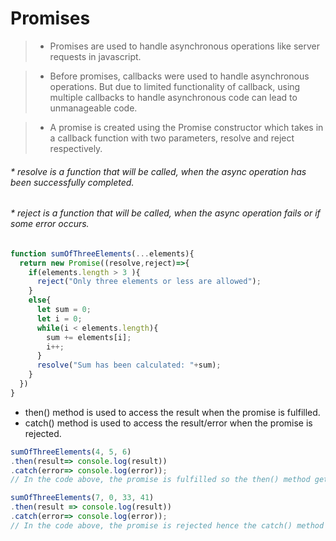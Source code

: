 # Promises

> - Promises are used to handle asynchronous operations like server requests in javascript.

> - Before promises, callbacks were used to handle asynchronous operations. But due to limited functionality of callback, using multiple callbacks to handle asynchronous code can lead to unmanageable code.

> - A promise is created using the Promise constructor which takes in a callback function with two parameters, resolve and reject respectively.

###### * resolve is a function that will be called, when the async operation has been successfully completed.

###### * reject is a function that will be called, when the async operation fails or if some error occurs.


````javascript
function sumOfThreeElements(...elements){
  return new Promise((resolve,reject)=>{
    if(elements.length > 3 ){
      reject("Only three elements or less are allowed");
    }
    else{
      let sum = 0;
      let i = 0;
      while(i < elements.length){
        sum += elements[i];
        i++;
      }
      resolve("Sum has been calculated: "+sum);
    }
  })
}
````

- then() method is used to access the result when the promise is fulfilled.
- catch() method is used to access the result/error when the promise is rejected.

````javascript
sumOfThreeElements(4, 5, 6)
.then(result=> console.log(result))
.catch(error=> console.log(error));
// In the code above, the promise is fulfilled so the then() method gets executed

sumOfThreeElements(7, 0, 33, 41)
.then(result => console.log(result))
.catch(error=> console.log(error));
// In the code above, the promise is rejected hence the catch() method gets executed
````
